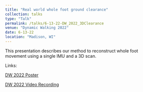 ```yaml
---
title: "Real world whole foot ground clearance"
collection: talks
type: "Talk"
permalink: /talks/6-13-22-DW_2022_3DClearance
venue: "Dynamic Walking 2022"
date: 6-13-22
location: "Madison, WI"
---
```


This presentation describes our method to reconstruct whole foot movement using a single IMU and a 3D scan.

Links:

[DW 2022 Poster](http://kheidi.github.io/files/POS_2022_DW_3DClearance.pdf)

[DW 2022 Video Recording](https://mediaspace.wisc.edu/media/DW22_Fehr%2C+Heidi+-+June+14th+2022%2C+4A04A46+pm/1_63b8mj3f)
